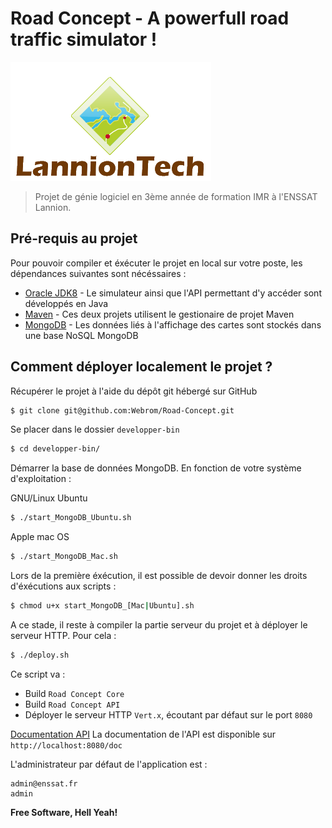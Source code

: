 # Road Concept - A powerfull road traffic simulator !
![Powered by LannionTech](./misc/LannionTech.png)

> Projet de génie logiciel en 3ème année de formation IMR à l'ENSSAT Lannion.

## Pré-requis au projet
Pour pouvoir compiler et éxécuter le projet en local sur votre poste, les dépendances suivantes sont nécéssaires :
* [Oracle JDK8] - Le simulateur ainsi que l'API permettant d'y accéder sont développés en Java
* [Maven] - Ces deux projets utilisent le gestionaire de projet Maven
* [MongoDB] - Les données liés à l'affichage des cartes sont stockés dans une base NoSQL MongoDB

## Comment déployer localement le projet ?

Récupérer le projet à l'aide du dépôt git hébergé sur GitHub
```sh
$ git clone git@github.com:Webrom/Road-Concept.git
```
Se placer dans le dossier ```developper-bin```
```sh
$ cd developper-bin/
```
Démarrer la base de données MongoDB. En fonction de votre système d'exploitation :


GNU/Linux Ubuntu
```sh
$ ./start_MongoDB_Ubuntu.sh

```
Apple mac OS
```sh
$ ./start_MongoDB_Mac.sh
```
Lors de la première éxécution, il est possible de devoir donner les droits d'éxécutions aux scripts :
```sh
$ chmod u+x start_MongoDB_[Mac|Ubuntu].sh
```

A ce stade, il reste à compiler la partie serveur du projet et à déployer le serveur HTTP. Pour cela :
```sh
$ ./deploy.sh
```
Ce script va :
* Build ```Road Concept Core```
* Build ```Road Concept API```
* Déployer le serveur HTTP ```Vert.x```, écoutant par défaut sur le port ```8080```
    
[Documentation API] La documentation de l'API est disponible sur ```http://localhost:8080/doc```

L'administrateur par défaut de l'application est :
```
admin@enssat.fr
admin
```

**Free Software, Hell Yeah!**

[//]: # (These are reference links used in the body of this note and get stripped out when the markdown processor does its job. There is no need to format nicely because it shouldn't be seen. Thanks SO - http://stackoverflow.com/questions/4823468/store-comments-in-markdown-syntax)


   [Maven]: <https://maven.apache.org/>
   [Oracle JDK8]: <http://www.oracle.com/technetwork/java/javase/downloads/jdk8-downloads-2133151.html>
   [MongoDB]: <https://www.mongodb.com/>
   [Documentation API]: <http://localhost:8080/doc/>
